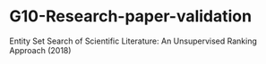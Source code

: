 # G10-Research-paper-validation
Entity Set Search of Scientific Literature: An Unsupervised Ranking Approach (2018)
